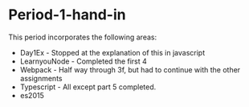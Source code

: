 # Period-1-hand-in

This period incorporates the following areas:

- Day1Ex - Stopped at the explanation of this in javascript
- LearnyouNode - Completed the first 4
- Webpack - Half way through 3f, but had to continue with the other assignments
- Typescript - All except part 5 completed.
- es2015
